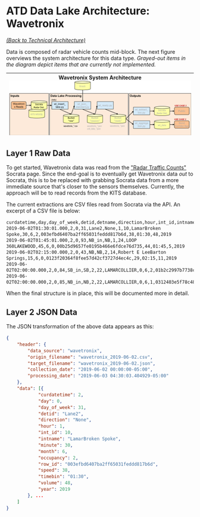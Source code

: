 # ATD Data Lake Architecture: Wavetronix

*[(Back to Technical Architecture)](tech_architecture.md)*

Data is composed of radar vehicle counts mid-block. The next figure overviews the system architecture for this data type. *Grayed-out items in the diagram depict items that are currently not implemented.*

| Wavetronix System Architecture <br><img src="figures/new_wt_overview.png">
|---

## Layer 1 Raw Data

To get started, Wavetronix data was read from the ["Radar Traffic Counts"](https://data.austintexas.gov/Transportation-and-Mobility/Radar-Traffic-Counts/i626-g7ub) Socrata page. Since the end-goal is to eventually get Wavetronix data *out* to Socrata, this is to be replaced with grabbing Socrata data from a more immediate source that's closer to the sensors themselves. Currently, the approach will be to read records from the KITS database.

The current extractions are CSV files read from Socrata via the API. An excerpt of a CSV file is below:

```
curdatetime,day,day_of_week,detid,detname,direction,hour,int_id,intname,minute,month,occupancy,row_id,speed,timebin,volume,year
2019-06-02T01:30:01.000,2,0,31,Lane2,None,1,10,LamarBroken Spoke,30,6,2,003efbd6407ba2ff65031feddd817b6d,38,01:30,48,2019
2019-06-02T01:45:01.000,2,0,93,NB_in,NB,1,24,LOOP 360LAKEWOOD,45,6,0,00b25d9657fe0195b466e6fdce76d735,44,01:45,5,2019
2019-06-02T02:15:00.000,2,0,43,NB,NB,2,14,Robert E LeeBarton Springs,15,6,0,0123f20364f8fee57d42cf3727d4ec4c,29,02:15,11,2019
2019-06-02T02:00:00.000,2,0,84,SB_in,SB,2,22,LAMARCOLLIER,0,6,2,01b2c2997b7738c3145205209028db81,40,02:00,55,2019
2019-06-02T02:00:00.000,2,0,85,NB_in,NB,2,22,LAMARCOLLIER,0,6,1,0312403e5f78c48467b27dbf47eb8842,41,02:00,24,2019
```

When the final structure is in place, this will be documented more in detail.

## Layer 2 JSON Data
The JSON transformation of the above data appears as this:

```json
{
	"header": {
		"data_source": "wavetronix",
		"origin_filename": "wavetronix_2019-06-02.csv",
		"target_filename": "wavetronix_2019-06-02.json",
		"collection_date": "2019-06-02 00:00:00-05:00",
		"processing_date": "2019-06-03 04:30:03.404929-05:00"
	},
	"data": [{
			"curdatetime": 2,
			"day": 0,
			"day_of_week": 31,
			"detid": "Lane2",
			"direction": "None",
			"hour": 1,
			"int_id": 10,
			"intname": "LamarBroken Spoke",
			"minute": 30,
			"month": 6,
			"occupancy": 2,
			"row_id": "003efbd6407ba2ff65031feddd817b6d",
			"speed": 38,
			"timebin": "01:30",
			"volume": 48,
			"year": 2019
		}, ...
	]
}
```
